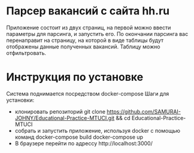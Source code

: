 # Парсер вакансий с сайта hh.ru

Приложение состоит из двух страниц, на первой можно ввести параметры для парсинга, и запустить его. По окончании парсинга вас перенаправит на страницу, на которой в виде таблицы будут отображены данные полученных вакансий. Таблицу можно отфильтровать.

# Инструкция по установке
Система поднимается посредством docker-compose
Шаги для установки:
- клонировать репозиторий
  git clone https://github.com/SAMURAI-JOHNY/Educational-Practice-MTUCI.git && cd Educational-Practice-MTUCI 
- собрать и запустить приложение, используя docker с помощью команд
  docker-compose build
  docker-compose up
- В браузере перейти по адрессу http://localhost:3000/
